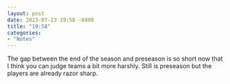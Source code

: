 ```yaml
---
layout: post
date: 2023-07-23 19:58 -0400
title: "19:58"
categories:
- "Notes"
---
```


The gap between the end of the season and preseason is so short now that I think you can judge teams a bit more harshly. Still is preseason but the players are already razor sharp.
